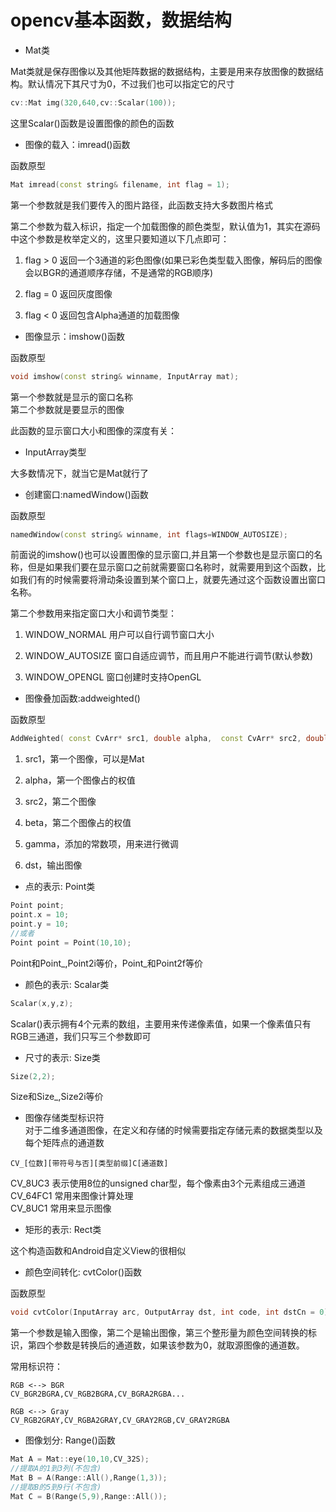 # opencv基本函数，数据结构            

* Mat类

Mat类就是保存图像以及其他矩阵数据的数据结构，主要是用来存放图像的数据结构。默认情况下其尺寸为0，不过我们也可以指定它的尺寸       


```c++
cv::Mat img(320,640,cv::Scalar(100));
```     

这里Scalar()函数是设置图像的颜色的函数          


* 图像的载入：imread()函数       

函数原型    

```c++
Mat imread(const string& filename, int flag = 1);
```    

第一个参数就是我们要传入的图片路径，此函数支持大多数图片格式       

第二个参数为载入标识，指定一个加载图像的颜色类型，默认值为1，其实在源码中这个参数是枚举定义的，这里只要知道以下几点即可：     

  1. flag > 0 返回一个3通道的彩色图像(如果已彩色类型载入图像，解码后的图像会以BGR的通道顺序存储，不是通常的RGB顺序)     

  2. flag = 0 返回灰度图像      

  3. flag < 0 返回包含Alpha通道的加载图像          


* 图像显示：imshow()函数        

函数原型       

```c++
void imshow(const string& winname, InputArray mat);
```    

第一个参数就是显示的窗口名称       
第二个参数就是要显示的图像        

此函数的显示窗口大小和图像的深度有关：       



* InputArray类型        

大多数情况下，就当它是Mat就行了           


* 创建窗口:namedWindow()函数      

函数原型       

```c++
namedWindow(const string& winname, int flags=WINDOW_AUTOSIZE);
```       


前面说的imshow()也可以设置图像的显示窗口,并且第一个参数也是显示窗口的名称，但是如果我们要在显示窗口之前就需要窗口名称时，就需要用到这个函数，比如我们有的时候需要将滑动条设置到某个窗口上，就要先通过这个函数设置出窗口名称。          

第二个参数用来指定窗口大小和调节类型：

1. WINDOW_NORMAL 用户可以自行调节窗口大小      

2. WINDOW_AUTOSIZE 窗口自适应调节，而且用户不能进行调节(默认参数)       

3. WINDOW_OPENGL 窗口创建时支持OpenGL              

* 图像叠加函数:addweighted()    

函数原型       

```c++
AddWeighted( const CvArr* src1, double alpha,  const CvArr* src2, double beta,  double gamma, CvArr* dst );
```     
1. src1，第一个图像，可以是Mat        

2. alpha，第一个图像占的权值        

3. src2，第二个图像        

4. beta，第二个图像占的权值           

5. gamma，添加的常数项，用来进行微调         

6. dst，输出图像                  


* 点的表示: Point类          

```c++
Point point;
point.x = 10;
point.y = 10;
//或者
Point point = Point(10,10);
```     

Point和Point_<int>,Point2i等价，Point_<float>和Point2f等价        


* 颜色的表示: Scalar类          

```c++
Scalar(x,y,z);
```      

Scalar()表示拥有4个元素的数组，主要用来传递像素值，如果一个像素值只有RGB三通道，我们只写三个参数即可     


* 尺寸的表示: Size类            

```c++
Size(2,2);
```         

Size和Size_<int>,Size2i等价               

* 图像存储类型标识符          
对于二维多通道图像，在定义和存储的时候需要指定存储元素的数据类型以及每个矩阵点的通道数        
```
CV_[位数][带符号与否][类型前缀]C[通道数]     
```

CV_8UC3 表示使用8位的unsigned char型，每个像素由3个元素组成三通道           
CV_64FC1 常用来图像计算处理              
CV_8UC1 常用来显示图像          


* 矩形的表示: Rect类            

这个构造函数和Android自定义View的很相似       


* 颜色空间转化: cvtColor()函数          

函数原型          

```c++
void cvtColor(InputArray arc, OutputArray dst, int code, int dstCn = 0)
```     

第一个参数是输入图像，第二个是输出图像，第三个整形量为颜色空间转换的标识，第四个参数是转换后的通道数，如果该参数为0，就取源图像的通道数。            

常用标识符：      
```
RGB <--> BGR
CV_BGR2BGRA,CV_RGB2BGRA,CV_BGRA2RGBA...      

RGB <--> Gray  
CV_RGB2GRAY,CV_RGBA2GRAY,CV_GRAY2RGB,CV_GRAY2RGBA                

```        

* 图像划分: Range()函数          

```c++
Mat A = Mat::eye(10,10,CV_32S);
//提取A的1到3列(不包含)   
Mat B = A(Range::All(),Range(1,3));
//提取B的5到9行(不包含)
Mat C = B(Range(5,9),Range::All());         
```

